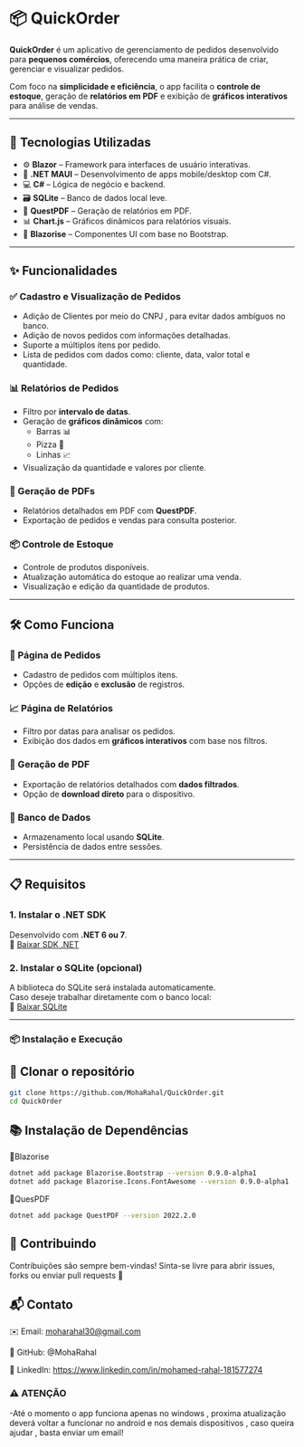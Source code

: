 # 📦 QuickOrder

**QuickOrder** é um aplicativo de gerenciamento de pedidos desenvolvido para **pequenos comércios**, oferecendo uma maneira prática de criar, gerenciar e visualizar pedidos.  

Com foco na **simplicidade e eficiência**, o app facilita o **controle de estoque**, geração de **relatórios em PDF** e exibição de **gráficos interativos** para análise de vendas.

---

## 🚀 Tecnologias Utilizadas

- ⚙️ **Blazor** – Framework para interfaces de usuário interativas.
- 📱 **.NET MAUI** – Desenvolvimento de apps mobile/desktop com C#.
- 💻 **C#** – Lógica de negócio e backend.
- 🗃️ **SQLite** – Banco de dados local leve.
- 🧾 **QuestPDF** – Geração de relatórios em PDF.
- 📊 **Chart.js** – Gráficos dinâmicos para relatórios visuais.
- 🎨 **Blazorise** – Componentes UI com base no Bootstrap.

---

## ✨ Funcionalidades

### ✅ Cadastro e Visualização de Pedidos
- Adição de Clientes por meio do CNPJ , para evitar dados ambíguos no banco.
- Adição de novos pedidos com informações detalhadas.
- Suporte a múltiplos itens por pedido.
- Lista de pedidos com dados como: cliente, data, valor total e quantidade.

### 📊 Relatórios de Pedidos

- Filtro por **intervalo de datas**.
- Geração de **gráficos dinâmicos** com:
  - Barras 📊  
  - Pizza 🍕  
  - Linhas 📈  
- Visualização da quantidade e valores por cliente.

### 📄 Geração de PDFs

- Relatórios detalhados em PDF com **QuestPDF**.
- Exportação de pedidos e vendas para consulta posterior.

### 📦 Controle de Estoque

- Controle de produtos disponíveis.
- Atualização automática do estoque ao realizar uma venda.
- Visualização e edição da quantidade de produtos.

---

## 🛠️ Como Funciona

### 🧾 Página de Pedidos

- Cadastro de pedidos com múltiplos itens.
- Opções de **edição** e **exclusão** de registros.

### 📈 Página de Relatórios

- Filtro por datas para analisar os pedidos.
- Exibição dos dados em **gráficos interativos** com base nos filtros.

### 🧾 Geração de PDF

- Exportação de relatórios detalhados com **dados filtrados**.
- Opção de **download direto** para o dispositivo.

### 💽 Banco de Dados

- Armazenamento local usando **SQLite**.
- Persistência de dados entre sessões.

---

## 📋 Requisitos

### 1. Instalar o .NET SDK  
Desenvolvido com **.NET 6 ou 7**.  
🔗 [Baixar SDK .NET](https://dotnet.microsoft.com/en-us/download)

### 2. Instalar o SQLite (opcional)  
A biblioteca do SQLite será instalada automaticamente.  
Caso deseje trabalhar diretamente com o banco local:  
🔗 [Baixar SQLite](https://sqlite.org/download.html)

---

### 📦 Instalação e Execução

## 📁 Clonar o repositório
```bash
git clone https://github.com/MohaRahal/QuickOrder.git
cd QuickOrder
```
## 📚 Instalação de Dependências
🔹Blazorise
```bash
dotnet add package Blazorise.Bootstrap --version 0.9.0-alpha1
dotnet add package Blazorise.Icons.FontAwesome --version 0.9.0-alpha1
```
🔹QuesPDF
```bash
dotnet add package QuestPDF --version 2022.2.0
```
## 🤝 Contribuindo
Contribuições são sempre bem-vindas!
Sinta-se livre para abrir issues, forks ou enviar pull requests 🚀

## 📬 Contato

✉️ Email: moharahal30@gmail.com

💼 GitHub: @MohaRahal

📲 LinkedIn: https://www.linkedin.com/in/mohamed-rahal-181577274

### ⚠️ ATENÇÃO

-Até o momento o app funciona apenas no windows , proxima atualização deverá voltar a funcionar no android e nos demais dispositivos , caso queira ajudar , basta enviar um email!




